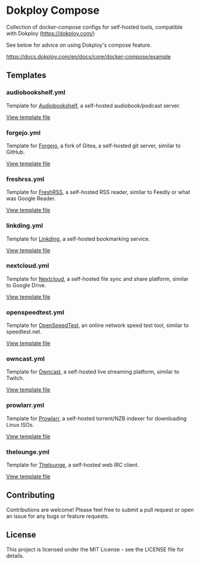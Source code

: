# Dokploy Compose 

Collection of docker-compose configs for self-hosted tools, compatible with Dokploy (https://dokploy.com/)

See below for advice on using Dokploy's compose feature.

https://docs.dokploy.com/en/docs/core/docker-compose/example

## Templates

### audiobookshelf.yml

Template for [Audiobookshelf](https://www.audiobookshelf.org/), a self-hosted audiobook/podcast server.

[View template file](/templates/audiobookshelf.yml)

### forgejo.yml

Template for [Forgejo](https://forgejo.org/), a fork of Gitea, a self-hosted git server, similar to GitHub.

[View template file](/templates/audiobookshelf.yml)

### freshrss.yml

Template for [FreshRSS](https://freshrss.org/), a self-hosted RSS reader, similar to Feedly or what was Google Reader.

[View template file](/templates/freshrss.yml)

### linkding.yml

Template for [Linkding](https://github.com/sissbruecker/linkding), a self-hosted bookmarking service.

[View template file](/templates/linkding.yml)

### nextcloud.yml

Template for [Nextcloud](https://nextcloud.com/), a self-hosted file sync and share platform, similar to Google Drive.

[View template file](/templates/nextcloud.yml)

### openspeedtest.yml

Template for [OpenSpeedTest](https://www.openspeedtest.com/), an online network speed test tool, similar to speedtest.net.

[View template file](/templates/openspeedtest.yml)

### owncast.yml

Template for [Owncast](https://owncast.online/), a self-hosted live streaming platform, similar to Twitch.

[View template file](/templates/owncast.yml)

### prowlarr.yml

Template for [Prowlarr](https://github.com/Prowlarr/Prowlarr), a self-hosted torrent/NZB indexer for downloading Linux ISOs.

[View template file](/templates/prowlarr.yml)

### thelounge.yml

Template for [Thelounge](https://thelounge.chat/), a self-hosted web IRC client.

[View template file](/templates/thelounge.yml)

## Contributing

Contributions are welcome! Please feel free to submit a pull request or open an issue for any bugs or feature requests.

## License

This project is licensed under the MIT License - see the LICENSE file for details.
